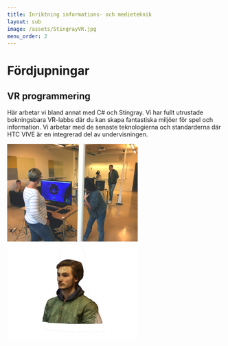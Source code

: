 ```yaml
---
title: Inriktning informations- och medieteknik
layout: sub
image: /assets/StingrayVR.jpg
menu_order: 2
---
```


# Fördjupningar

## VR programmering

Här arbetar vi bland annat med C# och Stingray. Vi har
fullt utrustade bokningsbara VR-labbs där du kan skapa
fantastiska miljöer för spel och information. Vi arbetar
med de senaste teknologierna och standarderna där HTC
VIVE är en integrerad del av undervisningen.


<img src="/assets/VRlabb.jpg" alt="VRlabb" style="width:304px;height:228px;">


<img src="/assets/VRmodellering.jpg" alt="VRmodellering" style="width:304px;height:228px;">
